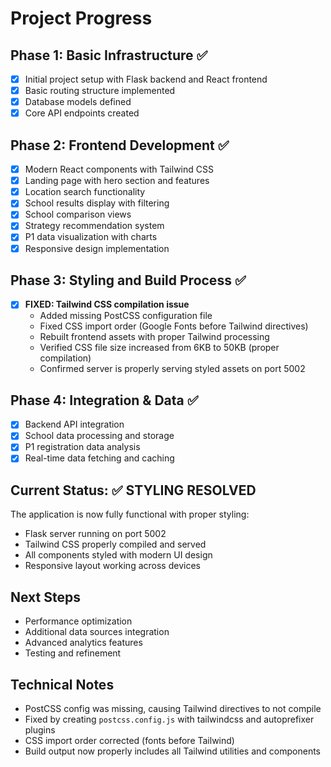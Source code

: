 # Project Progress

## Phase 1: Basic Infrastructure ✅
- [x] Initial project setup with Flask backend and React frontend
- [x] Basic routing structure implemented
- [x] Database models defined
- [x] Core API endpoints created

## Phase 2: Frontend Development ✅
- [x] Modern React components with Tailwind CSS
- [x] Landing page with hero section and features
- [x] Location search functionality  
- [x] School results display with filtering
- [x] School comparison views
- [x] Strategy recommendation system
- [x] P1 data visualization with charts
- [x] Responsive design implementation

## Phase 3: Styling and Build Process ✅
- [x] **FIXED: Tailwind CSS compilation issue**
  - Added missing PostCSS configuration file
  - Fixed CSS import order (Google Fonts before Tailwind directives)
  - Rebuilt frontend assets with proper Tailwind processing
  - Verified CSS file size increased from 6KB to 50KB (proper compilation)
  - Confirmed server is properly serving styled assets on port 5002

## Phase 4: Integration & Data ✅
- [x] Backend API integration
- [x] School data processing and storage
- [x] P1 registration data analysis
- [x] Real-time data fetching and caching

## Current Status: ✅ STYLING RESOLVED
The application is now fully functional with proper styling:
- Flask server running on port 5002
- Tailwind CSS properly compiled and served
- All components styled with modern UI design
- Responsive layout working across devices

## Next Steps
- Performance optimization
- Additional data sources integration
- Advanced analytics features
- Testing and refinement

## Technical Notes
- PostCSS config was missing, causing Tailwind directives to not compile
- Fixed by creating `postcss.config.js` with tailwindcss and autoprefixer plugins
- CSS import order corrected (fonts before Tailwind)
- Build output now properly includes all Tailwind utilities and components 